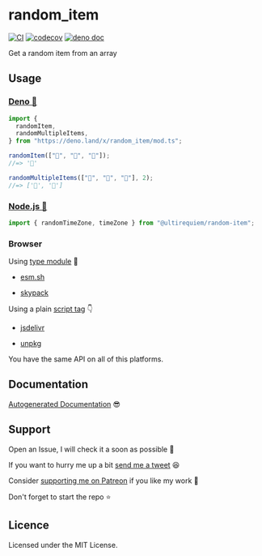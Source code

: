 # random_item

[![CI](https://github.com/UltiRequiem/random_item/actions/workflows/ci.yaml/badge.svg)](https://github.com/UltiRequiem/random_item/actions/workflows/ci.yaml)
[![codecov](https://codecov.io/gh/ultirequiem/random_item/branch/main/graph/badge.svg)](https://codecov.io/gh/ultirequiem/random_item)
[![deno doc](https://doc.deno.land/badge.svg)](https://doc.deno.land/https/deno.land/x/random_item/mod.ts)

Get a random item from an array

## Usage

### [Deno 🚀](https://deno.land/x/random_item)

```typescript
import {
  randomItem,
  randomMultipleItems,
} from "https://deno.land/x/random_item/mod.ts";

randomItem(["🐴", "🦄", "🌈"]);
//=> '🦄'

randomMultipleItems(["🐴", "🦄", "🌈"], 2);
//=> ['🌈', '🦄']
```

### [Node.js 🐢](https://www.npmjs.com/package/@ultirequiem/random-item)

```ts
import { randomTimeZone, timeZone } from "@ultirequiem/random-item";
```

### Browser

Using
[type module](https://developer.mozilla.org/en-US/docs/Web/JavaScript/Guide/Modules)
🍱

- [esm.sh](https://esm.sh/@ultirequiem/random-item)

- [skypack](https://cdn.skypack.dev/@ultirequiem/random-item)

Using a plain
[script tag](https://developer.mozilla.org/en-US/docs/Web/HTML/Element/script) 👇

- [jsdelivr](https://cdn.jsdelivr.net/npm/@ultirequiem/random-item)

- [unpkg](https://unpkg.com/@ultirequiem/random-item)

You have the same API on all of this platforms.

## Documentation

[Autogenerated Documentation](https://doc.deno.land/https://deno.land/x/random_item/mod.ts)
😎

## Support

Open an Issue, I will check it a soon as possible 👀

If you want to hurry me up a bit
[send me a tweet](https://twitter.com/intent/tweet?text=%40UltiRequiem%20) 😆

Consider [supporting me on Patreon](https://patreon.com/UltiRequiem) if you like
my work 🚀

Don't forget to start the repo ⭐

## Licence

Licensed under the MIT License.

